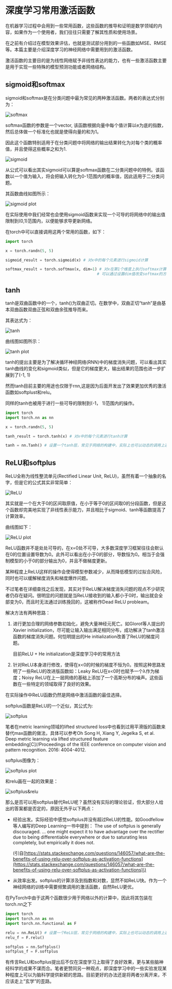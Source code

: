 # 深度学习常用激活函数

在机器学习过程中会用到一些常用函数，这些函数的推导和证明是数学领域的内容，如果作为一个使用者，我们往往只需要了解其性质和使用场景。

在之前有介绍过在模型效果评估，也就是测试部分用到的一些函数如MSE、RMSE等。本篇主要是介绍深度学习的神经网络中需要用到的激活函数。

激活函数的主要目的是为线性网络赋予非线性表达的能力，也有一些激活函数主要是用于实现一些特殊的模型预测功能或者网络结构。

## sigmoid和softmax

sigmoid和softmax是在分类问题中最为常见的两种激活函数。两者的表达式分别为：

![softmax](../.gitbook/assets/softmax.png)

softmax函数的参数是一个vector, 该函数根据向量中每个值计算以e为底的指数，然后总体做一个标准化也就是使得向量的和为1。

因此这个函数特别适用于在分类问题中将网络的输出结果转化为对每个类的概率值，并且使得这些概率之和为1.

![sigmoid](../.gitbook/assets/sigmoid.png)

从公式可以看出其实sigmoid可以算是softmax函数在二分类问题中的特例。该函数以一个值为输入，将会把输入转化为0-1范围内的概率值，因此适用于二分类问题。

其函数曲线如图所示：

![sigmoid plot](../.gitbook/assets/sigmoid_plot.jpg)

在实际使用中我们经常也会使用sigmoid函数来实现一个可导的将网络中的输出值限制到\(0,1\)范围内，以便能够求导更新网络。

在torch中可以直接调用这两个常用的函数，如下：

```python
import torch

x = torch.randn(5, 5)

sigmoid_result = torch.sigmoid(x) # 对x中的每个元素进行sigmoid计算

softmax_result = torch.softmax(x, dim=1) # 对x在第1个维度上执行softmax计算，即使得每一行值和为1。
                                        # 可以通过设置dim值改变softmax的方向
```

## tanh

tanh是双曲函数中的一个，tanh\(\)为双曲正切。在数学中，双曲正切“tanh”是由基本双曲函数双曲正弦和双曲余弦推导而来。

其表达式为：

![tanh](../.gitbook/assets/tanh.png)

曲线图如图所示：

![tanh plot](../.gitbook/assets/tanh_plot.png)

tanh的提出主要是为了解决循环神经网络\(RNN\)中的梯度消失问题，可以看出其实tanh曲线的变化和sigmoid类似，但是它的梯度更大，输出结果的范围也进一步扩展到了\(-1, 1\)

然而tanh目前主要的用途也仅限于rnn,这是因为后面开发出了效果更加优秀的激活函数如softplust和relu。

同样的tanh也被用于进行一些可导的限制到\(-1， 1\)范围内的操作。

```python
import torch
import torch.nn as nn

x = torch.randn(5, 5)

tanh_result = torch.tanh(x) # 对x中的每个元素进行tanh计算

tanh = nn.Tanh() # 设置一个tanh层，常见于网络的构建中，实际上也可以动态的调用上述函数来实现，两者基本等价
```

## ReLU和softplus

ReLU全称为线性整流单元\(Rectified Linear Unit, ReLU\)，虽然有着一个抽象的名字，但是它的公式其实非常简单：

![ReLU](../.gitbook/assets/ReLU.png)

其实就是一个在大于0的区间取原值，在小于等于0的区间取0的分段函数，但是这个函数却完美地实现了非线性表示能力，并且相比于sigmoid、tanh等函数提高了计算效率。

曲线图如下：

![ReLU plot](../.gitbook/assets/ReLU_plot.png)

ReLU函数并不是处处可导的，在x=0处不可导，大多数深度学习框架往往会默认在0的位置设置导数为0。此外可以看出在小于0的部分，导数恒为0。相当于会强制模型的小于0的部分输出为0，并且不做梯度更新。

某种程度上ReLU这样的操作会使得模型参数减少，从而降低模型的过拟合风险，同时也可以缓解梯度消失和梯度爆炸问题。

不过笔者在详细查找之后发现，其实对于ReLU解决梯度消失问题的观点不少研究者仍存在疑问。很明显的问题就是当ReLU接收到的输入都小于0时，输出就会全部变为0，而且时无法通过训练挽回的，这被称作Dead ReLU probleam。

解决方法有两种思路：

1. 进行更加合理的网络参数初始化，避免大量神经元死亡。如Glorot等人提出的Xavier initialization，尽可能让输入输出满足相同分布，成功解决了tanh激活函数的梯度消失问题。何恺明提出的He initialization改善了ReLU的梯度问题。

   目前ReLU + He initialization是深度学习中的常用方法

2. 针对ReLU本身进行修改，使得在x&lt;0的时候的梯度不恒为0。按照这种思路发明了一些ReLU的改进版函数如：Leaky ReLU在x&lt;0时也赋予一个λ作为梯度；Noisy ReLU在上一层网络的基础上添加了一个高斯分布的噪声。这些函数在一些特定的领域取得了良好的效果。

在实际操作中ReLU函数仍然是网络中激活函数的最佳选择。

softplus函数是ReLU的一个近似，其公式为:

![softplus](../.gitbook/assets/softplus.png)

笔者在metric learning领域的lifted structured loss中也看到过用平滑版的函数来替代max函数的做法，具体可以参考Oh Song H, Xiang Y, Jegelka S, et al. Deep metric learning via lifted structured feature embedding\[C\]//Proceedings of the IEEE conference on computer vision and pattern recognition. 2016: 4004-4012.

softplus图像为：

![softplus plot](../.gitbook/assets/softplus_plot.png)

和relu画在一起的效果是：

![softplus&amp;relu](../.gitbook/assets/softplus&relu.png)

那么是否可以用softplus替代ReLU呢？虽然没有实际的理论验证，但大部分人给出的答案都是否定的，原因无外乎以下两点：

* 经验出发。实际经验中感觉softplus并没有超过ReLU的性能。如Goodfellow等人编写的Deep Learning一书中提到： The use of softplus is generally discouraged. ... one might expect it to have advantage over the rectifier due to being differentiable everywhere or due to saturating less completely, but empirically it does not.

  \(引自[https://stats.stackexchange.com/questions/146057/what-are-the-benefits-of-using-relu-over-softplus-as-activation-functions](https://stats.stackexchange.com/questions/146057/what-are-the-benefits-of-using-relu-over-softplus-as-activation-functions)\)

* 从效率出发。softplus的计算涉及到指数和对数，显然不如ReLU快。作为一个神经网络的训练中需要频繁调用的激活函数，自然ReLU更优。

在PyTorch中由于这两个函数很少用于网络以外的计算中，因此将其包装在torch.nn之下

```python
import torch
import torch.nn as nn
import torch.nn.functional as F

relu = nn.ReLU() # 设置一个ReLU层，常见于网络的构建中，实际上也可以动态的调用上述函数来实现，两者基本等价
relu_f = F.relu()

softplus = nn.Softplus()
softplus_f = F.softplus
```

有传言ReLU和softplus提出后不仅在深度学习上取得了良好效果，更与某些脑神经科学的成果不谋而合。笔者更赞同另一种观点，即深度学习中的一些实验发现某种程度上可以为脑科学提供新颖的思路。目前更好的办法还是将两者分离开来，不应该走上“玄学”的歪路。

